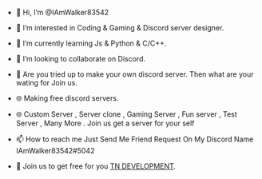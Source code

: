 - 👋 Hi, I’m @IAmWalker83542
- 👀 I’m interested in Coding & Gaming & Discord server designer.
- 🌱 I’m currently learning Js & Python & C/C++.
- 💞️ I’m looking to collaborate on Discord.

- 🤔 Are you tried up to make your own discord server. Then what are your wating for Join us.
- 🌐 Making free discord servers.
- 🌐 Custom Server , Server clone , Gaming Server , Fun server , Test Server , Many More . Join us get a server for your self
- 📫 How to reach me Just Send Me Friend Request On My Discord Name IAmWalker83542#5042
- 📮 Join us to get free for you [TN DEVELOPMENT](https://dsc.gg/tn.dev "TN DEVELOPMENT.").

